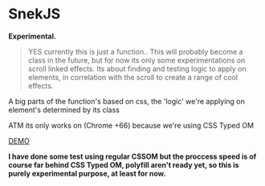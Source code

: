 # SnekJS
**Experimental.**

>YES currently this is just a function..
This will probably become a class in the future,
but for now its only some experimentations on scroll linked effects.
Its about finding and testing logic to apply on elements,
in correlation with the scroll to create a range of cool effects.

A big parts of the function's based on css, the 'logic' we're applying on element's determined by its class

ATM its only works on (Chrome +66) because we're using CSS Typed OM

[DEMO](http://ndcode.be/snekJS/demo/testAll.html)


**I have done some test using regular CSSOM but the proccess speed is of course far behind CSS Typed OM, polyfill aren't ready yet, so this is purely experimental purpose, at least for now.**



